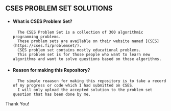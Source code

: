 ## CSES PROBLEM SET SOLUTIONS

- #### What is CSES Problem Set?
        The CSES Problem Set is a collection of 300 algorithmic programming problems.
        These problem sets are available on their website named [CSES](https://cses.fi/problemset/).
        CSES problem set contains mostly educational problems.
        This problem set is for those people who want to learn new algorithms and want to solve questions based on those algorithms.
 
- #### Reason for making this Repository?
        The simple reaason for making this repository is to take a record of my progress or code which I had submitted on CSES.
        I will only upload the accepted solution to the problem set question that has been done by me.
        
Thank You!

